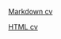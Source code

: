 [Markdown cv](https://Alaicev.github.io/rsschool-cv/cv)

[HTML cv](https://GITHUB-USERNAME.github.io/rsschool-cv/)
